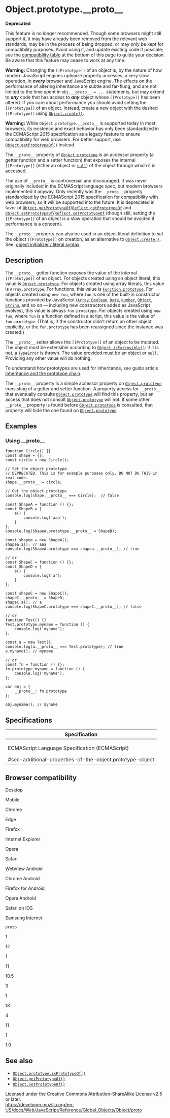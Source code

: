 Object.prototype.\_\_proto\_\_
==============================

**Deprecated**

This feature is no longer recommended. Though some browsers might still support it, it may have already been removed from the relevant web standards, may be in the process of being dropped, or may only be kept for compatibility purposes. Avoid using it, and update existing code if possible; see the [compatibility table](#browser_compatibility) at the bottom of this page to guide your decision. Be aware that this feature may cease to work at any time.

**Warning:** Changing the `[[Prototype]]` of an object is, by the nature of how modern JavaScript engines optimize property accesses, a very slow operation, in ***every*** browser and JavaScript engine. The effects on the performance of altering inheritance are subtle and far-flung, and are not limited to the time spent in `obj.__proto__ = ...` statements, but may extend to ***any*** code that has access to ***any*** object whose `[[Prototype]]` has been altered. If you care about performance you should avoid setting the `[[Prototype]]` of an object. Instead, create a new object with the desired `[[Prototype]]` using [`Object.create()`](create).

**Warning:** While `Object.prototype.__proto__` is supported today in most browsers, its existence and exact behavior has only been standardized in the ECMAScript 2015 specification as a legacy feature to ensure compatibility for web browsers. For better support, use [`Object.getPrototypeOf()`](getprototypeof) instead.

The `__proto__` property of [`Object.prototype`](../object) is an accessor property (a getter function and a setter function) that exposes the internal `[[Prototype]]` (either an object or [`null`](../null)) of the object through which it is accessed.

The use of `__proto__` is controversial and discouraged. It was never originally included in the ECMAScript language spec, but modern browsers implemented it anyway. Only recently was the `__proto__` property standardized by the ECMAScript 2015 specification for compatibility with web browsers, so it will be supported into the future. It is deprecated in favor of [`Object.getPrototypeOf`](getprototypeof)/[`Reflect.getPrototypeOf`](../reflect/getprototypeof) and [`Object.setPrototypeOf`](setprototypeof)/[`Reflect.setPrototypeOf`](../reflect/setprototypeof) (though still, setting the `[[Prototype]]` of an object is a slow operation that should be avoided if performance is a concern).

The `__proto__` property can also be used in an object literal definition to set the object `[[Prototype]]` on creation, as an alternative to [`Object.create()`](create). See: [object initializer / literal syntax](../../operators/object_initializer).

Description
-----------

The `__proto__` getter function exposes the value of the internal `[[Prototype]]` of an object. For objects created using an object literal, this value is [`Object.prototype`](../object). For objects created using array literals, this value is <span class="page-not-created">`Array.prototype`</span>. For functions, this value is [`Function.prototype`](../function). For objects created using `new fun`, where `fun` is one of the built-in constructor functions provided by JavaScript ([`Array`](../array), [`Boolean`](../boolean), [`Date`](../date), [`Number`](../number), [`Object`](../object), [`String`](../string), and so on — including new constructors added as JavaScript evolves), this value is always `fun.prototype`. For objects created using `new fun`, where `fun` is a function defined in a script, this value is the value of `fun.prototype`. (That is, if the constructor didn’t return an other object explicitly, or the `fun.prototype` has been reassigned since the instance was created.)

The `__proto__` setter allows the `[[Prototype]]` of an object to be mutated. The object must be extensible according to [`Object.isExtensible()`](isextensible): if it is not, a [`TypeError`](../typeerror) is thrown. The value provided must be an object or [`null`](../null). Providing any other value will do nothing.

To understand how prototypes are used for inheritance, see guide article [Inheritance and the prototype chain](https://developer.mozilla.org/en-US/docs/Web/JavaScript/Inheritance_and_the_prototype_chain).

The `__proto__` property is a simple accessor property on [`Object.prototype`](../object) consisting of a getter and setter function. A property access for `__proto__` that eventually consults [`Object.prototype`](../object) will find this property, but an access that does not consult [`Object.prototype`](../object) will not. If some other `__proto__` property is found before [`Object.prototype`](../object) is consulted, that property will hide the one found on [`Object.prototype`](../object).

Examples
--------

### Using \_\_proto\_\_

    function Circle() {}
    const shape = {};
    const circle = new Circle();

    // Set the object prototype.
    // DEPRECATED. This is for example purposes only. DO NOT DO THIS in real code.
    shape.__proto__ = circle;

    // Get the object prototype
    console.log(shape.__proto__ === Circle);  // false

    const ShapeA = function () {};
    const ShapeB = {
        a() {
            console.log('aaa');
        }
    };
    console.log(ShapeA.prototype.__proto__ = ShapeB);

    const shapea = new ShapeA();
    shapea.a(); // aaa
    console.log(ShapeA.prototype === shapea.__proto__); // true

    // or
    const ShapeC = function () {};
    const ShapeD = {
        a() {
            console.log('a');
        }
    };

    const shapeC = new ShapeC();
    shapeC.__proto__ = ShapeD;
    shapeC.a(); // a
    console.log(ShapeC.prototype === shapeC.__proto__); // false

    // or
    function Test() {}
    Test.prototype.myname = function () {
        console.log('myname');
    };

    const a = new Test();
    console.log(a.__proto__ === Test.prototype); // true
    a.myname(); // myname

    // or
    const fn = function () {};
    fn.prototype.myname = function () {
        console.log('myname');
    };

    var obj = {
        __proto__: fn.prototype
    };

    obj.myname(); // myname

Specifications
--------------

<table><colgroup><col style="width: 100%" /></colgroup><thead><tr class="header"><th>Specification</th></tr></thead><tbody><tr class="odd"><td><p>ECMAScript Language Specification (ECMAScript)<br />
</p><span class="small">#sec-additional-properties-of-the-object.prototype-object</span></td></tr></tbody></table>

Browser compatibility
---------------------

Desktop

Mobile

Chrome

Edge

Firefox

Internet Explorer

Opera

Safari

WebView Android

Chrome Android

Firefox for Android

Opera Android

Safari on IOS

Samsung Internet

`proto`

1

12

1

11

10.5

3

1

18

4

11

1

1.0

See also
--------

-   [`Object.prototype.isPrototypeOf()`](isprototypeof)
-   [`Object.getPrototypeOf()`](getprototypeof)
-   [`Object.setPrototypeOf()`](setprototypeof)

Licensed under the Creative Commons Attribution-ShareAlike License v2.5 or later.  
<a href="https://developer.mozilla.org/en-US/docs/Web/JavaScript/Reference/Global_Objects/Object/proto" class="_attribution-link">https://developer.mozilla.org/en-US/docs/Web/JavaScript/Reference/Global_Objects/Object/proto</a>
